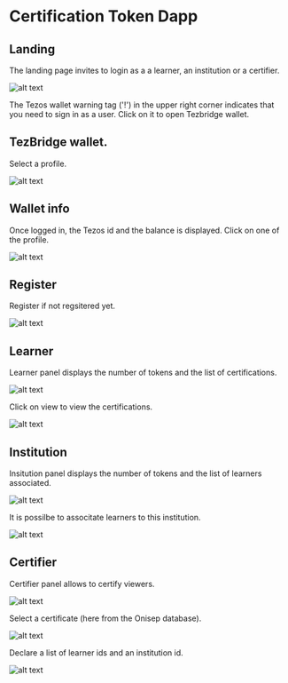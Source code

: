 # Certification Token Dapp

## Landing

The landing page invites to login as a a learner, an institution or a certifier.

![alt text](./landing.png "Landing")


The Tezos wallet warning tag ('!') in the upper right corner indicates that you need to sign in as a user. Click on it to open Tezbridge wallet.

##  TezBridge wallet.

Select a profile.

![alt text](./wallet_tezbridge.png "Tezbridge")

## Wallet info

Once logged in, the Tezos id and the balance is displayed. Click on one of the profile.

![alt text](./wallet.png "Wallet")

## Register

Register if not regsitered yet.

![alt text](./register.png "Register")

## Learner

Learner panel displays the number of tokens and the list of certifications.

![alt text](./learner.png "Learner")

Click on view to view the certifications.

![alt text](./learner_view.png "Learner view")

## Institution

Insitution panel displays the number of tokens and the list of learners associated.

![alt text](./institution.png "Institution")

It is possilbe to associtate learners to this institution.

![alt text](./institution.png "Institution")

## Certifier

Certifier panel allows to certify viewers.

![alt text](./certifier.png "Certifier")

Select a certificate (here from the Onisep database).

![alt text](./certifier_select.png "Certifier Select")

Declare a list of learner ids and an institution id.

![alt text](./certifier_set.png "Certifier Set")